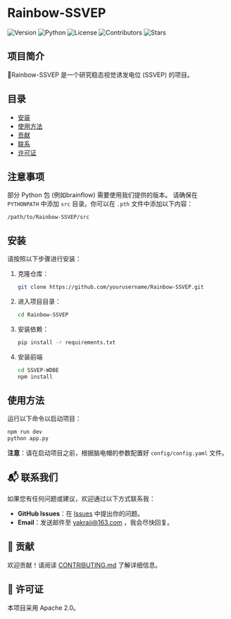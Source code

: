 # Rainbow-SSVEP
![Version](https://img.shields.io/badge/version-0.9.2-blue)  ![Python](https://img.shields.io/badge/Python-3.10-blue?logo=python&color=3776AB&labelColor=FFD43B) ![License](https://img.shields.io/badge/license-Apache%202.0-green)      ![Contributors](https://img.shields.io/github/contributors/Yakraii/Rainbow-SSVEP) ![Stars](https://img.shields.io/github/stars/Yakraii/Rainbow-SSVEP)

## 项目简介
🌈Rainbow-SSVEP 是一个研究稳态视觉诱发电位 (SSVEP) 的项目。

## 目录
- [安装](#安装)
- [使用方法](#使用方法)
- [贡献](#-贡献)
- [联系](#-联系我们)
- [许可证](#-许可证)

## 注意事项
部分 Python 包 (例如brainflow) 需要使用我们提供的版本。
请确保在 `PYTHONPATH` 中添加 `src` 目录。你可以在 `.pth` 文件中添加以下内容：

```text
/path/to/Rainbow-SSVEP/src
```

## 安装
请按照以下步骤进行安装：

1. 克隆仓库：
    ```bash
    git clone https://github.com/yourusername/Rainbow-SSVEP.git
    ```
2. 进入项目目录：
    ```bash
    cd Rainbow-SSVEP
    ```
3. 安装依赖：
    ```bash
    pip install -r requirements.txt
    ```
4. 安装前端
    ```bash
    cd SSVEP-WDBE
    npm install
    ```


## 使用方法
运行以下命令以启动项目：
```bash
npm run dev
python app.py
```
**注意**：请在启动项目之前，根据脑电帽的参数配置好 `config/config.yaml` 文件。


## 📬 联系我们 
如果您有任何问题或建议，欢迎通过以下方式联系我：  
- **GitHub Issues**：在 [Issues](https://github.com/your-username/your-repo/issues)  中提出你的问题。  
- **Email**：发送邮件至 [yakraii@163.com](mailto:yakraii@163.com) ，我会尽快回复。

## 🤝 贡献
欢迎贡献！请阅读 [CONTRIBUTING.md](CONTRIBUTING.md) 了解详细信息。

## 📝 许可证
本项目采用 Apache  2.0。